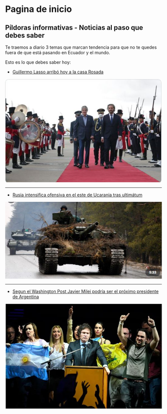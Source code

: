 # Pagina de inicio

## Píldoras informativas - Noticias al paso que debes saber


Te traemos a diario 3 temas que marcan tendencia para que no te quedes fuera de que está pasando en Ecuador y el mundo. 

Esto es lo que debes saber hoy: 

   * [Guillermo Lasso arribó hoy a la casa Rosada](noticia1.md)
    
   ![Imagen de Guillermo Lasso llegando a Argentina](Lasso.jpg)
    
   --------------------------------------------------------------
    
   * [Rusia intensifica ofensiva en el este de Ucarania tras ultimátum](noticia2.md)
    
   ![Tanque del ejército Ruso](Rusia.jpg)
    
  --------------------------------------------------------------
  
  * [Segun el Washington Post Javier Milei podría ser el próximo presidente de Argentina](noticia3.md)
    
   ![El genio de Javier Milei](Idolo.jpg)


```{tableofcontents}
```
